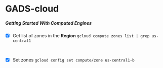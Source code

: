 # GADS-cloud

##### Getting Started With Computed Engines

- [x] Get list of zones in the <b>Region</b>
`gcloud compute zones list | grep us-central1`
<br/>

- [x] Set zones
`gcloud config set compute/zone us-central1-b`


